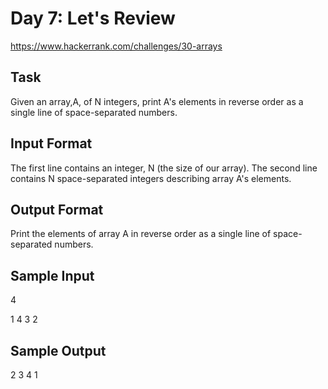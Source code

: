 # Day 7: Let's Review

https://www.hackerrank.com/challenges/30-arrays

## Task 
Given an array,A, of N integers, print A's elements in reverse order as a single line of space-separated numbers.

## Input Format

The first line contains an integer, N (the size of our array). 
The second line contains N space-separated integers describing array A's elements.

## Output Format

Print the elements of array A in reverse order as a single line of space-separated numbers.

## Sample Input
4

1 4 3 2

## Sample Output
2 3 4 1
